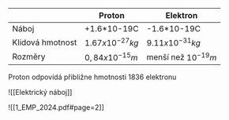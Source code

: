 |                  | Proton             | Elektron              |
| ---------------- | ------------------ | --------------------- |
| Náboj            | +1.6*10-19C        | -1.6*10-19C           |
| Klidová hmotnost | $1.67x10^{-27}kg$  | $9.11x10^{-31}kg$     |
| Rozměry          | $0,84 x 10^{-15}m$ | menší než $10^{-19}m$ |
Proton odpovídá přibližne hmotnosti 1836 elektronu

![[Elektrický náboj]]

![[1_EMP_2024.pdf#page=2]]
	 